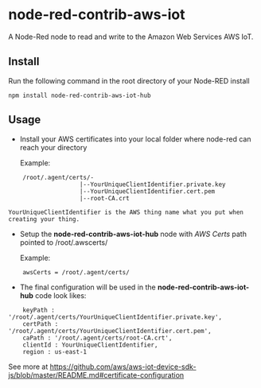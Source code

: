 node-red-contrib-aws-iot
====================

A Node-Red node to read and write to the Amazon Web Services AWS IoT.

Install
-------

Run the following command in the root directory of your Node-RED install

    npm install node-red-contrib-aws-iot-hub


Usage
-----
					
+ Install your AWS certificates into your local folder where node-red can reach your directory
	
	Example: 
```
	/root/.agent/certs/-
					|--YourUniqueClientIdentifier.private.key
					|--YourUniqueClientIdentifier.cert.pem
					|--root-CA.crt
```
	YourUniqueClientIdentifier is the AWS thing name what you put when creating your thing.
	
+ Setup the **node-red-contrib-aws-iot-hub** node with *AWS Certs* path pointed to /root/.awscerts/
	
	Example: 
```
	awsCerts = /root/.agent/certs/
```

+ The final configuration will be used in the **node-red-contrib-aws-iot-hub** code look likes:

```
	keyPath : '/root/.agent/certs/YourUniqueClientIdentifier.private.key',
	certPath : '/root/.agent/certs/YourUniqueClientIdentifier.cert.pem',
	caPath : '/root/.agent/certs/root-CA.crt',
	clientId : YourUniqueClientIdentifier,
	region : us-east-1
```

See more at https://github.com/aws/aws-iot-device-sdk-js/blob/master/README.md#certificate-configuration 

